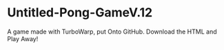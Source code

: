 # Untitled-Pong-GameV.12
A game made with TurboWarp, put Onto GitHub. Download the HTML and Play Away!
